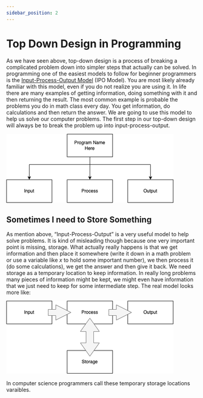```yaml
---
sidebar_position: 2
---
```


# Top Down Design in Programming

As we have seen above, top-down design is a process of breaking a complicated problem down into simpler steps that actually can be solved. In programming one of the easiest models to follow for beginner programmers is the <a href='https://en.wikipedia.org/wiki/IPO_model'>Input-Process-Output Model</a> (IPO Model). You are most likely already familiar with this model, even if you do not realize you are using it. In life there are many examples of getting information, doing something with it and then returning the result. The most common example is probable the problems you do in math class every day. You get information, do calculations and then return the answer. We are going to use this model to help us solve our computer problems. The first step in our top-down design will always be to break the problem up into input-process-output.

![IPO](./img/IPO.png)

## Sometimes I need to Store Something

As mention above, “Input-Process-Output” is a very useful model to help solve problems. It is kind of misleading though because one very important point is missing, storage. What actually really happens is that we get information and then place it somewhere (write it down in a math problem or use a variable like *x* to hold some important number), we then process it (do some calculations), we get the answer and then give it back. We need storage as a temporary location to keep information. In really long problems many pieces of information might be kept, we might even have information that we just need to keep for some intermediate step. The real model looks more like:

![IPO](./img/IPO-storage.png)

In computer science programmers call these temporary storage locations varaibles.
